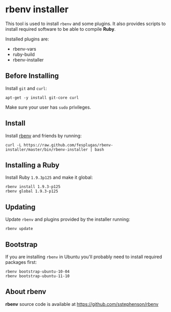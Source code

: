 rbenv installer
===============

This tool is used to install `rbenv` and some plugins. It also provides 
scripts to install required software to be able to compile **Ruby**.

Installed plugins are:

- rbenv-vars
- ruby-build
- rbenv-installer


Before Installing
-----------------

Install `git` and `curl`:

    apt-get -y install git-core curl

Make sure your user has `sudo` privileges.


Install
-------

Install [rbenv] and friends by running:

    curl -L https://raw.github.com/fesplugas/rbenv-installer/master/bin/rbenv-installer | bash

Installing a Ruby
-----------------

Install Ruby `1.9.3p125` and make it global:

    rbenv install 1.9.3-p125
    rbenv global 1.9.3-p125


Updating
--------

Update `rbenv` and plugins provided by the installer running:

    rbenv update


Bootstrap
---------

If you are installing `rbenv` in Ubuntu you'll probably need to install
required packages first:

    rbenv bootstrap-ubuntu-10-04
    rbenv bootstrap-ubuntu-11-10


About rbenv
-----------

**rbenv** source code is available at <https://github.com/sstephenson/rbenv>

[rbenv]: https://github.com/sstephenson/rbenv
